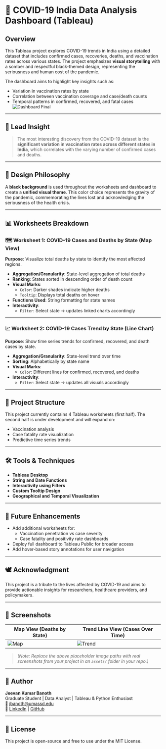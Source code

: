# 🦠 COVID-19 India Data Analysis Dashboard (Tableau)

## Overview
This Tableau project explores COVID-19 trends in India using a detailed dataset that includes confirmed cases, recoveries, deaths, and vaccination rates across various states. The project emphasizes **visual storytelling** with a somber and respectful black-themed design, representing the seriousness and human cost of the pandemic.

The dashboard aims to highlight key insights such as:
- Variation in vaccination rates by state
- Correlation between vaccination coverage and case/death counts
- Temporal patterns in confirmed, recovered, and fatal cases
![Dashboard Final](https://github.com/user-attachments/assets/f8dadaca-9a7d-4e22-bf1b-3913a84dd591)


---

## 🎯 Lead Insight

> The most interesting discovery from the COVID-19 dataset is the **significant variation in vaccination rates across different states in India**, which correlates with the varying number of confirmed cases and deaths.

---

## 🎨 Design Philosophy

A **black background** is used throughout the worksheets and dashboard to create a **unified visual theme**. This color choice represents the gravity of the pandemic, commemorating the lives lost and acknowledging the seriousness of the health crisis.

---

## 📊 Worksheets Breakdown

### 🗺️ Worksheet 1: COVID-19 Cases and Deaths by State (Map View)
**Purpose**: Visualize total deaths by state to identify the most affected regions.

- **Aggregation/Granularity**: State-level aggregation of total deaths
- **Ranking**: States sorted in descending order of death count
- **Visual Marks**:
  - `Color`: Darker shades indicate higher deaths
  - `Tooltip`: Displays total deaths on hover
- **Functions Used**: String formatting for state names
- **Interactivity**: 
  - `Filter`: Select state → updates linked charts accordingly

---

### 📈 Worksheet 2: COVID-19 Cases Trend by State (Line Chart)
**Purpose**: Show time series trends for confirmed, recovered, and death cases by state.

- **Aggregation/Granularity**: State-level trend over time
- **Sorting**: Alphabetically by state name
- **Visual Marks**:
  - `Color`: Different lines for confirmed, recovered, and deaths
- **Interactivity**:
  - `Filter`: Select state → updates all visuals accordingly

---

## 📁 Project Structure

This project currently contains 4 Tableau worksheets (first half). The second half is under development and will expand on:
- Vaccination analysis
- Case fatality rate visualization
- Predictive time series trends

---

## 🛠️ Tools & Techniques

- **Tableau Desktop**
- **String and Date Functions**
- **Interactivity using Filters**
- **Custom Tooltip Design**
- **Geographical and Temporal Visualization**

---

## 📍 Future Enhancements
- Add additional worksheets for:
  - Vaccination penetration vs case severity
  - Case fatality and positivity rate dashboards
- Deploy full dashboard to Tableau Public for broader access
- Add hover-based story annotations for user navigation

---

## 🕊️ Acknowledgment

This project is a tribute to the lives affected by COVID-19 and aims to provide actionable insights for researchers, healthcare providers, and policymakers.

---

## 📸 Screenshots

| Map View (Deaths by State) | Trend Line View (Cases Over Time) |
|----------------------------|----------------------------|
| ![Map](assets/map_view.png) | ![Trend](assets/line_chart.png) |

> *(Note: Replace the above placeholder image paths with real screenshots from your project in an `assets/` folder in your repo.)*

---

## 🧠 Author

**Jeevan Kumar Banoth**  
Graduate Student | Data Analyst | Tableau & Python Enthusiast  
📧 [jbanoth@umassd.edu](mailto:jbanoth@umassd.edu)  
🔗 [LinkedIn](https://www.linkedin.com/in/jeevankumarbanoth) | [GitHub](https://github.com/jeevanbanoth)

---

## 📜 License

This project is open-source and free to use under the MIT License.
